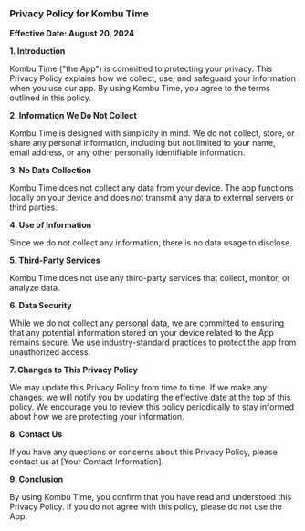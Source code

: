 ### Privacy Policy for Kombu Time

**Effective Date: August 20, 2024**

**1. Introduction**

Kombu Time ("the App") is committed to protecting your privacy. This Privacy Policy explains how we collect, use, and safeguard your information when you use our app. By using Kombu Time, you agree to the terms outlined in this policy.

**2. Information We Do Not Collect**

Kombu Time is designed with simplicity in mind. We do not collect, store, or share any personal information, including but not limited to your name, email address, or any other personally identifiable information.

**3. No Data Collection**

Kombu Time does not collect any data from your device. The app functions locally on your device and does not transmit any data to external servers or third parties.

**4. Use of Information**

Since we do not collect any information, there is no data usage to disclose.

**5. Third-Party Services**

Kombu Time does not use any third-party services that collect, monitor, or analyze data.

**6. Data Security**

While we do not collect any personal data, we are committed to ensuring that any potential information stored on your device related to the App remains secure. We use industry-standard practices to protect the app from unauthorized access.

**7. Changes to This Privacy Policy**

We may update this Privacy Policy from time to time. If we make any changes, we will notify you by updating the effective date at the top of this policy. We encourage you to review this policy periodically to stay informed about how we are protecting your information.

**8. Contact Us**

If you have any questions or concerns about this Privacy Policy, please contact us at [Your Contact Information].

**9. Conclusion**

By using Kombu Time, you confirm that you have read and understood this Privacy Policy. If you do not agree with this policy, please do not use the App.
